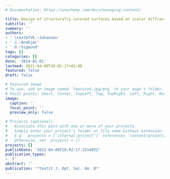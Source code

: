 ```yaml
---
# Documentation: https://wowchemy.com/docs/managing-content/

title: Design of structurally colored surfaces based on scalar diffraction theory
subtitle: ''
summary: ''
authors:
- ' \textbfVE.~Johansen'
- ' J.~Andkjær'
- ' O.~Sigmund'
tags: []
categories: []
date: '2014-01-01'
lastmod: 2021-04-09T20:02:17+02:00
featured: false
draft: false

# Featured image
# To use, add an image named `featured.jpg/png` to your page's folder.
# Focal points: Smart, Center, TopLeft, Top, TopRight, Left, Right, BottomLeft, Bottom, BottomRight.
image:
  caption: ''
  focal_point: ''
  preview_only: false

# Projects (optional).
#   Associate this post with one or more of your projects.
#   Simply enter your project's folder or file name without extension.
#   E.g. `projects = ["internal-project"]` references `content/project/deep-learning/index.md`.
#   Otherwise, set `projects = []`.
projects: []
publishDate: '2021-04-09T18:02:17.251495Z'
publication_types:
- '2'
abstract: ''
publication: '*textit J. Opt. Soc. Am. B*'
---
```

